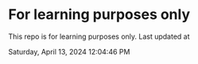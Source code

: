 # For learning purposes only
This repo is for learning purposes only.
Last updated at

Saturday, April 13, 2024 12:04:46 PM

